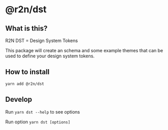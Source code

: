# @r2n/dst 

## What is this?

R2N DST = Design System Tokens

This package will create an schema and some example themes that can be used to define your design system tokens. 

## How to install

`yarn add @r2n/dst`

## Develop

Run `yarn dst --help` to see options

Run option `yarn dst [options]`
